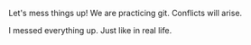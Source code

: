 Let's mess things up! We are practicing git. Conflicts will arise.

I messed everything up. Just like in real life.
 
